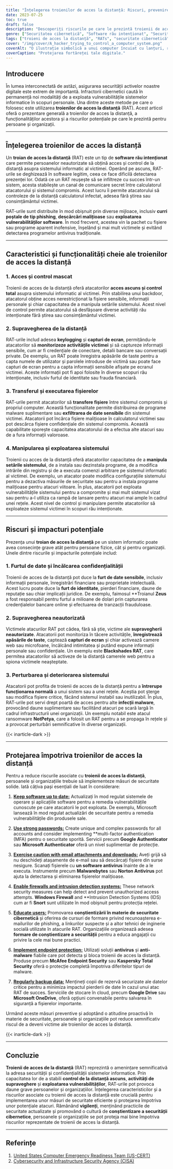 ```yaml
---
title: "Înțelegerea troienilor de acces la distanță: Riscuri, prevenire și protecție"
date: 2023-07-25
toc: true
draft: false
description: "Descoperiți riscurile pe care le prezintă troienii de acces la distanță (RAT) și învățați măsuri eficiente de prevenire și protecție pentru a vă proteja sistemele și datele informatice."
genre: ["Securitatea cibernetică", "Software rău intenționat", "Securitate informatică", "Amenințări digitale", "Troieni de acces la distanță", "Protecția datelor", "Confidențialitate", "Criminalitatea informatică", "Securitatea rețelelor", "Securitatea informațiilor"]
tags: ["troieni de acces la distanță", "RATs", "securitate cibernetică", "software malițios", "securitate informatică", "amenințări digitale", "protecția datelor", "încălcarea confidențialității", "supraveghere neautorizată", "întreruperea sistemului", "furt de identitate", "fraudă financiară", "conștientizarea securității cibernetice", "securitatea rețelei", "securitatea informațiilor", "vulnerabilități software", "e-mailuri de phishing", "furt de date", "manipularea sistemului", "telecomandă", "măsuri de securitate cibernetică", "protecție endpoint", "parole puternice", "firewall", "detectarea intruziunilor", "backup de date", "securitatea datelor", "amenințări cibernetice", "securitate digitală", "apărare cibernetică"]
cover: "/img/cover/A_hacker_trying_to_control_a_computer_system.png"
coverAlt: "O ilustrație simbolică a unui computer încuiat cu lanțuri, reprezentând necesitatea de protecție împotriva troienilor de acces la distanță."
coverCaption: "Protejarea fortăreței tale digitale."
---
```


## Introducere

În lumea interconectată de astăzi, asigurarea securității activelor noastre digitale este extrem de importantă. Infractorii cibernetici caută în permanență noi modalități de a exploata vulnerabilitățile sistemelor informatice în scopuri personale. Una dintre aceste metode pe care o folosesc este utilizarea **troienilor de acces la distanță** (RAT). Acest articol oferă o prezentare generală a troienilor de acces la distanță, a funcționalităților acestora și a riscurilor potențiale pe care le prezintă pentru persoane și organizații.

______

## Înțelegerea troienilor de acces la distanță

Un **troian de acces la distanță** (RAT) este un tip de **software rău intenționat** care permite persoanelor neautorizate să obțină acces și control de la distanță asupra sistemului informatic al victimei. Operând pe ascuns, RAT-urile se deghizează în software legitim, ceea ce face dificilă detectarea prezenței lor. Odată ce un RAT reușește să se infiltreze cu succes într-un sistem, acesta stabilește un canal de comunicare secret între calculatorul atacatorului și sistemul compromis. Acest lucru îi permite atacatorului să controleze de la distanță calculatorul infectat, adesea fără știrea sau consimțământul victimei.

RAT-urile sunt distribuite în mod obișnuit prin diverse mijloace, inclusiv **curri poștale de tip phishing**, **descărcări malițioase** sau **exploatarea vulnerabilităților software**. În mod frecvent, acestea vin la pachet cu fișiere sau programe aparent inofensive, înșelând și mai mult victimele și evitând detectarea programelor antivirus tradiționale.

______

## Caracteristici și funcționalități cheie ale troienilor de acces la distanță

### 1. Acces și control mascat

Troienii de acces de la distanță oferă atacatorilor **acces ascuns și control total** asupra sistemului informatic al victimei. Prin stabilirea unui backdoor, atacatorul obține acces nerestricționat la fișiere sensibile, informații personale și chiar capacitatea de a manipula setările sistemului. Acest nivel de control permite atacatorului să desfășoare diverse activități rău intenționate fără știrea sau consimțământul victimei.

### 2. Supravegherea de la distanță

RAT-urile includ adesea **keylogging** și **capturi de ecran**, permițându-le atacatorilor să **monitorizeze activitățile victimei** și să captureze informații sensibile, cum ar fi credențiale de conectare, detalii bancare sau conversații private. De exemplu, un RAT poate înregistra apăsările de taste pentru a capta numele de utilizator și parolele introduse de victimă sau poate face capturi de ecran pentru a capta informații sensibile afișate pe ecranul victimei. Aceste informații pot fi apoi folosite în diverse scopuri rău intenționate, inclusiv furtul de identitate sau frauda financiară.

### 3. Transferul și executarea fișierelor

RAT-urile permit atacatorilor să **transfere fișiere** între sistemul compromis și propriul computer. Această funcționalitate permite distribuirea de programe malware suplimentare sau **exfiltrarea de date sensibile** din sistemul victimei. Atacatorii pot încărca fișiere malițioase în calculatorul victimei sau pot descărca fișiere confidențiale din sistemul compromis. Această capabilitate sporește capacitatea atacatorului de a efectua alte atacuri sau de a fura informații valoroase.

### 4. Manipularea și exploatarea sistemului

Troienii cu acces de la distanță oferă atacatorilor capacitatea de a **manipula setările sistemului**, de a instala sau dezinstala programe, de a modifica intrările din registru și de a executa comenzi arbitrare pe sistemul informatic al victimei. De exemplu, un atacator poate modifica configurațiile sistemului pentru a dezactiva măsurile de securitate sau pentru a instala programe malițioase pentru atacuri viitoare. În plus, atacatorii pot exploata vulnerabilitățile sistemului pentru a compromite și mai mult sistemul vizat sau pentru a-l utiliza ca rampă de lansare pentru atacuri mai ample în cadrul unei rețele. Acest nivel de control și manipulare permite atacatorilor să exploateze sistemul victimei în scopuri rău intenționate.

______

## Riscuri și impacturi potențiale

Prezența unui **troian de acces la distanță** pe un sistem informatic poate avea consecințe grave atât pentru persoane fizice, cât și pentru organizații. Unele dintre riscurile și impacturile potențiale includ:

### 1. Furtul de date și încălcarea confidențialității

Troienii de acces de la distanță pot duce la **furt de date sensibile**, inclusiv informații personale, înregistrări financiare sau proprietate intelectuală. Acest lucru poate duce la **furt de identitate**, pierderi financiare, daune de reputație sau chiar implicații juridice. De exemplu, faimosul **Troianul **Zeus** a fost responsabil pentru furtul a milioane de dolari prin capturarea credențialelor bancare online și efectuarea de tranzacții frauduloase.

### 2. Supravegherea neautorizată

Victimele atacurilor RAT pot cădea, fără să știe, victime ale **supravegherii neautorizate**. Atacatorii pot monitoriza în tăcere activitățile, **înregistrează apăsările de taste**, captează **capturi de ecran** și chiar activează camere web sau microfoane, încălcând intimitatea și putând expune informații personale sau confidențiale. Un exemplu este **Blackshades RAT**, care permitea atacatorilor să activeze de la distanță camerele web pentru a spiona victimele neașteptate.

### 3. Perturbarea și deteriorarea sistemului

Atacatorii pot profita de troienii de acces de la distanță pentru a **întrerupe funcționarea normală** a unui sistem sau a unei rețele. Aceștia pot șterge sau modifica fișiere critice, făcând sistemul instabil sau inutilizabil. În plus, RAT-urile pot servi drept poartă de acces pentru alte **infecții malware**, provocând daune suplimentare sau facilitând atacuri pe scară largă în cadrul infrastructurii unei organizații. Un exemplu notabil este atacul ransomware **NotPetya**, care a folosit un RAT pentru a se propaga în rețele și a provocat perturbări semnificative în diverse organizații.

{{< inarticle-dark >}}
______

## Protejarea împotriva troienilor de acces la distanță

Pentru a reduce riscurile asociate cu **troienii de acces la distanță**, persoanele și organizațiile trebuie să implementeze măsuri de securitate solide. Iată câțiva pași esențiali de luat în considerare:

1. [**Keep software up to date:**](https://simeononsecurity.ch/articles/why-you-should-be-using-chocolatey-for-windows-package-management/) Actualizați în mod regulat sistemele de operare și aplicațiile software pentru a remedia vulnerabilitățile cunoscute pe care atacatorii le pot exploata. De exemplu, Microsoft lansează în mod regulat actualizări de securitate pentru a remedia vulnerabilitățile din produsele sale.

2. [**Use strong passwords:**](https://simeononsecurity.ch/articles/how-to-create-strong-passwords/) Create unique and complex passwords for all accounts and consider implementing **multi-factor authentication (MFA) pentru o securitate sporită. Servicii precum **Google Authenticator** sau **Microsoft Authenticator** oferă un nivel suplimentar de protecție.

3. [**Exercise caution with email attachments and downloads:**](https://simeononsecurity.ch/articles/how-to-identify-phishing/) Aveți grijă să nu deschideți atașamente de e-mail sau să descărcați fișiere din surse nesigure. Scanați fișierele cu **un software antivirus** înainte de a le executa. Instrumente precum **Malwarebytes** sau **Norton Antivirus** pot ajuta la detectarea și eliminarea fișierelor malițioase.

4. [**Enable firewalls and intrusion detection systems:**](https://simeononsecurity.ch/articles/seven-essential-network-security-measures-to-protect-your-business/) These network security measures can help detect and prevent unauthorized access attempts. **Windows Firewall** and **Intrusion Detection Systems (IDS) cum ar fi **Snort** sunt utilizate în mod obișnuit pentru protecția rețelei.

5. [**Educate users:**](https://simeononsecurity.ch/cyber-security-career-playbook/managing-a-cyber-security-team/how-to-build-a-security-training-and-awareness-program/) Promovarea **conștientizării în materie de securitate cibernetică** și oferirea de cursuri de formare privind recunoașterea e-mailurilor de phishing, a linkurilor suspecte și a altor tehnici de inginerie socială utilizate în atacurile RAT. Organizațiile organizează adesea **formare de conștientizare a securității** pentru a educa angajații cu privire la cele mai bune practici.

6. [**Implement endpoint protection:**](https://simeononsecurity.ch/recommendations/anti-virus) Utilizați soluții **antivirus** și **anti-malware** fiabile care pot detecta și bloca troienii de acces la distanță. Produse precum **McAfee Endpoint Security** sau **Kaspersky Total Security** oferă o protecție completă împotriva diferitelor tipuri de malware.

7. [**Regularly backup data:**](https://simeononsecurity.ch/articles/what-is-the-3-2-1-backup-rule-and-why-you-should-use-it/) Mențineți copii de rezervă securizate ale datelor critice pentru a minimiza impactul pierderii de date în cazul unui atac RAT de succes. Serviciile de stocare în cloud, precum **Google Drive** sau **Microsoft OneDrive**, oferă opțiuni convenabile pentru salvarea în siguranță a fișierelor importante.

Urmând aceste măsuri preventive și adoptând o atitudine proactivă în materie de securitate, persoanele și organizațiile pot reduce semnificativ riscul de a deveni victime ale troienilor de acces la distanță.


{{< inarticle-dark >}}

______

## Concluzie

**Troienii de acces de la distanță** (RAT) reprezintă o amenințare semnificativă la adresa securității și confidențialității sistemelor informatice. Prin capacitatea lor de a stabili **control de la distanță ascuns**, **activități de supraveghere** și **exploatarea vulnerabilităților**, RAT-urile pot provoca daune grave persoanelor și organizațiilor. Înțelegerea caracteristicilor și a riscurilor asociate cu troienii de acces la distanță este crucială pentru implementarea unor măsuri de securitate eficiente și protejarea împotriva unor potențiale atacuri. Rămânând **vigilenți**, menținând practicile de securitate actualizate și promovând o cultură de **conștientizare a securității cibernetice**, persoanele și organizațiile se pot proteja mai bine împotriva riscurilor reprezentate de troienii de acces la distanță.


______

## Referințe

1. [United States Computer Emergency Readiness Team (US-CERT)](https://www.us-cert.gov/)
2. [Cybersecurity and Infrastructure Security Agency (CISA)](https://www.cisa.gov/)

